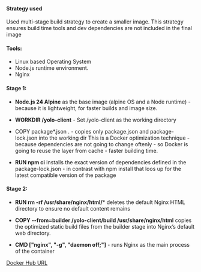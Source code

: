 #### Strategy used
Used multi-stage build strategy to create a smaller image.
This strategy ensures build time tools and dev dependencies are not included in the final image

#### Tools:
  - Linux based Operating System
  - Node.js runtime environment.
  - Nginx 
    
#### Stage 1:
- **Node.js 24 Alpine** as the base image (alpine OS  and a Node runtime) - because
    it is lightweight, for faster builds and image size.

- **WORKDIR /yolo-client** - Set /yolo-client as the working directory

- COPY package*.json . - copies only package.json and package-lock.json into the working dir 
  This is a Docker optimization technique - because dependencies are not going to change oftenly -
  so Docker is going to reuse the layer from cache - faster building time.
  
- **RUN npm ci** installs the exact version of dependencies defined in the package-lock.json - in contrast with npm 
  install that loos up for the latest compatible version of the package

#### Stage 2:
- **RUN rm -rf /usr/share/nginx/html/*** deletes the default Nginx HTML directory to ensure no default content remains

- **COPY --from=builder /yolo-client/build /usr/share/nginx/html** copies the optimized static build files from the     builder stage into Nginx’s default web directory.


- **CMD ["nginx", "-g", "daemon off;"]** - runs Nginx as the main process of the container

[Docker Hub URL](https://hub.docker.com/repositories/birisi)



